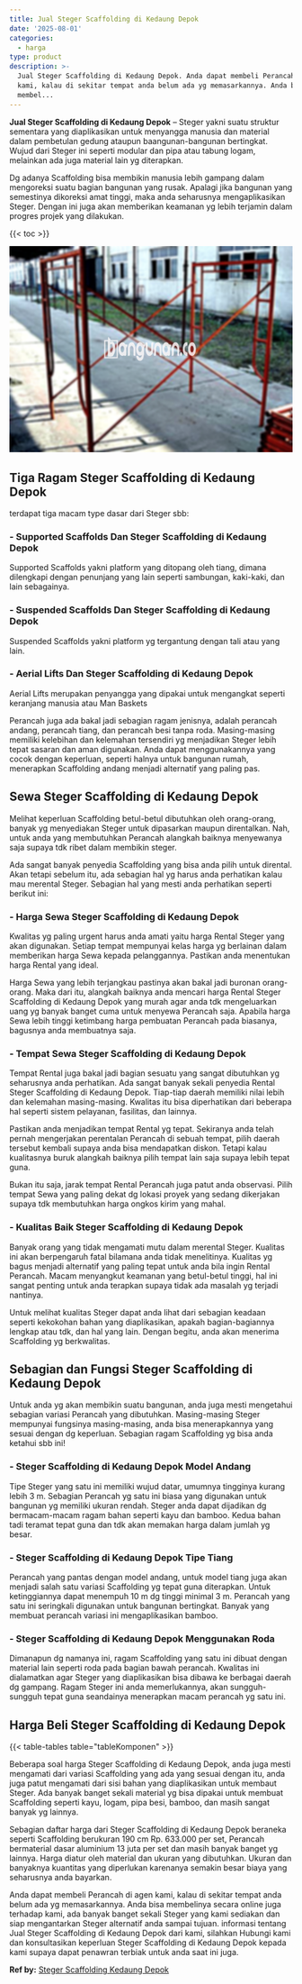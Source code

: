 ```yaml
---
title: Jual Steger Scaffolding di Kedaung Depok
date: '2025-08-01'
categories:
  - harga
type: product
description: >-
  Jual Steger Scaffolding di Kedaung Depok. Anda dapat membeli Perancah di agen
  kami, kalau di sekitar tempat anda belum ada yg memasarkannya. Anda bisa
  membel...
---
```


**Jual Steger Scaffolding di Kedaung Depok** – Steger yakni suatu struktur sementara yang diaplikasikan untuk menyangga manusia dan material dalam pembetulan gedung ataupun baangunan-bangunan bertingkat. Wujud dari Steger ini seperti modular dan pipa atau tabung logam, melainkan ada juga material lain yg diterapkan.

Dg adanya Scaffolding bisa membikin manusia lebih gampang dalam mengoreksi suatu bagian bangunan yang rusak. Apalagi jika bangunan yang semestinya dikoreksi amat tinggi, maka anda seharusnya mengaplikasikan Steger. Dengan ini juga akan memberikan keamanan yg lebih terjamin dalam progres projek yang dilakukan.

{{< toc >}}

![Jual Steger Scaffolding di Kedaung Depok](/images/sewa-scaffolding-steger-29.png)

## Tiga Ragam Steger Scaffolding di Kedaung Depok

terdapat tiga macam type dasar dari Steger sbb:

### \- Supported Scaffolds Dan Steger Scaffolding di Kedaung Depok

Supported Scaffolds yakni platform yang ditopang oleh tiang, dimana dilengkapi dengan penunjang yang lain seperti sambungan, kaki-kaki, dan lain sebagainya.

### \- Suspended Scaffolds Dan Steger Scaffolding di Kedaung Depok

Suspended Scaffolds yakni platform yg tergantung dengan tali atau yang lain.

### \- Aerial Lifts Dan Steger Scaffolding di Kedaung Depok

Aerial Lifts merupakan penyangga yang dipakai untuk mengangkat seperti keranjang manusia atau Man Baskets

Perancah juga ada bakal jadi sebagian ragam jenisnya, adalah perancah andang, perancah tiang, dan perancah besi tanpa roda. Masing-masing memiliki kelebihan dan kelemahan tersendiri yg menjadikan Steger lebih tepat sasaran dan aman digunakan. Anda dapat menggunakannya yang cocok dengan keperluan, seperti halnya untuk bangunan rumah, menerapkan Scaffolding andang menjadi alternatif yang paling pas.

## Sewa Steger Scaffolding di Kedaung Depok

Melihat keperluan Scaffolding betul-betul dibutuhkan oleh orang-orang, banyak yg menyediakan Steger untuk dipasarkan maupun direntalkan. Nah, untuk anda yang membutuhkan Perancah alangkah baiknya menyewanya saja supaya tdk ribet dalam membikin steger.

Ada sangat banyak penyedia Scaffolding yang bisa anda pilih untuk dirental. Akan tetapi sebelum itu, ada sebagian hal yg harus anda perhatikan kalau mau merental Steger. Sebagian hal yang mesti anda perhatikan seperti berikut ini:

### \- Harga Sewa Steger Scaffolding di Kedaung Depok

Kwalitas yg paling urgent harus anda amati yaitu harga Rental Steger yang akan digunakan. Setiap tempat mempunyai kelas harga yg berlainan dalam memberikan harga Sewa kepada pelanggannya. Pastikan anda menentukan harga Rental yang ideal.

Harga Sewa yang lebih terjangkau pastinya akan bakal jadi buronan orang-orang. Maka dari itu, alangkah baiknya anda mencari harga Rental Steger Scaffolding di Kedaung Depok yang murah agar anda tdk mengeluarkan uang yg banyak banget cuma untuk menyewa Perancah saja. Apabila harga Sewa lebih tinggi ketimbang harga pembuatan Perancah pada biasanya, bagusnya anda membuatnya saja.

### \- Tempat Sewa Steger Scaffolding di Kedaung Depok

Tempat Rental juga bakal jadi bagian sesuatu yang sangat dibutuhkan yg seharusnya anda perhatikan. Ada sangat banyak sekali penyedia Rental Steger Scaffolding di Kedaung Depok. Tiap-tiap daerah memiliki nilai lebih dan kelemahan masing-masing. Kwalitas itu bisa diperhatikan dari beberapa hal seperti sistem pelayanan, fasilitas, dan lainnya.

Pastikan anda menjadikan tempat Rental yg tepat. Sekiranya anda telah pernah mengerjakan perentalan Perancah di sebuah tempat, pilih daerah tersebut kembali supaya anda bisa mendapatkan diskon. Tetapi kalau kualitasnya buruk alangkah baiknya pilih tempat lain saja supaya lebih tepat guna.

Bukan itu saja, jarak tempat Rental Perancah juga patut anda observasi. Pilih tempat Sewa yang paling dekat dg lokasi proyek yang sedang dikerjakan supaya tdk membutuhkan harga ongkos kirim yang mahal.

### \- Kualitas Baik Steger Scaffolding di Kedaung Depok

Banyak orang yang tidak mengamati mutu dalam merental Steger. Kualitas ini akan berpengaruh fatal bilamana anda tidak menelitinya. Kualitas yg bagus menjadi alternatif yang paling tepat untuk anda bila ingin Rental Perancah. Macam menyangkut keamanan yang betul-betul tinggi, hal ini sangat penting untuk anda terapkan supaya tidak ada masalah yg terjadi nantinya.

Untuk melihat kualitas Steger dapat anda lihat dari sebagian keadaan seperti kekokohan bahan yang diaplikasikan, apakah bagian-bagiannya lengkap atau tdk, dan hal yang lain. Dengan begitu, anda akan menerima Scaffolding yg berkwalitas.

## Sebagian dan Fungsi Steger Scaffolding di Kedaung Depok

Untuk anda yg akan membikin suatu bangunan, anda juga mesti mengetahui sebagian variasi Perancah yang dibutuhkan. Masing-masing Steger mempunyai fungsinya masing-masing, anda bisa menerapkannya yang sesuai dengan dg keperluan. Sebagian ragam Scaffolding yg bisa anda ketahui sbb ini!

### \- Steger Scaffolding di Kedaung Depok Model Andang

Tipe Steger yang satu ini memiliki wujud datar, umumnya tingginya kurang lebih 3 m. Sebagian Perancah yg satu ini biasa yang digunakan untuk bangunan yg memiliki ukuran rendah. Steger anda dapat dijadikan dg bermacam-macam ragam bahan seperti kayu dan bamboo. Kedua bahan tadi teramat tepat guna dan tdk akan memakan harga dalam jumlah yg besar.

### \- Steger Scaffolding di Kedaung Depok Tipe Tiang

Perancah yang pantas dengan model andang, untuk model tiang juga akan menjadi salah satu variasi Scaffolding yg tepat guna diterapkan. Untuk ketinggiannya dapat menempuh 10 m dg tinggi minimal 3 m. Perancah yang satu ini seringkali digunakan untuk bangunan bertingkat. Banyak yang membuat perancah variasi ini mengaplikasikan bamboo.

### \- Steger Scaffolding di Kedaung Depok Menggunakan Roda

Dimanapun dg namanya ini, ragam Scaffolding yang satu ini dibuat dengan material lain seperti roda pada bagian bawah perancah. Kwalitas ini dialamatkan agar Steger yang diaplikasikan bisa dibawa ke berbagai daerah dg gampang. Ragam Steger ini anda memerlukannya, akan sungguh-sungguh tepat guna seandainya menerapkan macam perancah yg satu ini.

## Harga Beli Steger Scaffolding di Kedaung Depok

{{< table-tables table="tableKomponen" >}}

Beberapa soal harga Steger Scaffolding di Kedaung Depok, anda juga mesti mengamati dari variasi Scaffolding yang ada yang sesuai dengan itu, anda juga patut mengamati dari sisi bahan yang diaplikasikan untuk membaut Steger. Ada banyak banget sekali material yg bisa dipakai untuk membuat Scaffolding seperti kayu, logam, pipa besi, bamboo, dan masih sangat banyak yg lainnya.

Sebagian daftar harga dari Steger Scaffolding di Kedaung Depok beraneka seperti Scaffolding berukuran 190 cm Rp. 633.000 per set, Perancah bermaterial dasar aluminium 13 juta per set dan masih banyak banget yg lainnya. Harga diatur oleh material dan ukuran yang dibutuhkan. Ukuran dan banyaknya kuantitas yang diperlukan karenanya semakin besar biaya yang seharusnya anda bayarkan.

Anda dapat membeli Perancah di agen kami, kalau di sekitar tempat anda belum ada yg memasarkannya. Anda bisa membelinya secara online juga terhadap kami, ada banyak banget sekali Steger yang kami sediakan dan siap mengantarkan Steger alternatif anda sampai tujuan. informasi tentang Jual Steger Scaffolding di Kedaung Depok dari kami, silahkan Hubungi kami dan konsultasikan keperluan Steger Scaffolding di Kedaung Depok kepada kami supaya dapat penawran terbiak untuk anda saat ini juga.

**Ref by:** [Steger Scaffolding Kedaung Depok](https://id.wikipedia.org/wiki/Steger)
